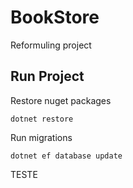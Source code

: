 #  BookStore 

Reformuling project

## Run Project 

Restore nuget packages
```
dotnet restore
```

Run migrations
```
dotnet ef database update 

```


TESTE